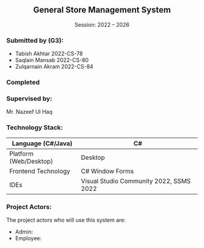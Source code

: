 <div align="center">
<h2> General Store Management System </h2>
Session: 2022 – 2026 
</div>

### Submitted by (G3):  
- Tabish Akhtar 2022-CS-78 
- Saqlain Mansab 2022-CS-80 
- Zulqarnain Akram 2022-CS-84 

### Completed

### Supervised by: 
Mr. Nazeef Ul Haq 

### Technology Stack:
| Language (C#/Java) | C# |
|---|---|
| Platform (Web/Desktop) | Desktop |
| Frontend Technology | C# Window Forms |
| IDEs | Visual Studio Community 2022, SSMS 2022 |

### Project Actors: 
The project actors who will use this system are: 
- Admin: 
- Employee: 

<!-- 
<div align="center">
Department of Computer Science <br>
University of Engineering and Technology  
Lahore Pakistan 
</div> -->